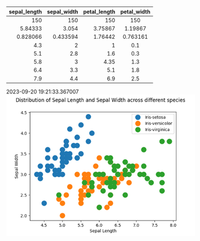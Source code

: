 |   sepal_length |   sepal_width |   petal_length |   petal_width |
|---------------:|--------------:|---------------:|:-------------:|
|     150        |    150        |      150       |    150        |
|       5.84333  |      3.054    |        3.75867 |      1.19867  |
|       0.828066 |      0.433594 |        1.76442 |      0.763161 |
|       4.3      |      2        |        1       |      0.1      |
|       5.1      |      2.8      |        1.6     |      0.3      |
|       5.8      |      3        |        4.35    |      1.3      |
|       6.4      |      3.3      |        5.1     |      1.8      |
|       7.9      |      4.4      |        6.9     |      2.5      |
2023-09-20 19:21:33.367007
![Graph](PlotImage.png)